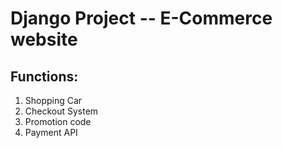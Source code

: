 # Django Project -- E-Commerce website

## Functions:
1. Shopping Car
2. Checkout System
3. Promotion code
4. Payment API

